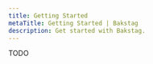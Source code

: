 ```yaml
---
title: Getting Started
metaTitle: Getting Started | Bakstag
description: Get started with Bakstag.
---
```


TODO

<!-- Select the language / library you want to use below to get started with Candy Machines.

{% quick-links %}

{% quick-link title="JavaScript" icon="JavaScript" href="/candy-machine/getting-started/js" description="Get started with our JavaScript library based on the Umi framework." /%}

{% quick-link title="Rust" icon="Rust" href="/candy-machine/getting-started/rust" description="Get started using our Rust crate." /%}

{% quick-link title="Sugar" icon="SolidCommandLine" href="/candy-machine/sugar/getting-started" description="Get started using the command-line tool Sugar." /%}

{% /quick-links %} -->
